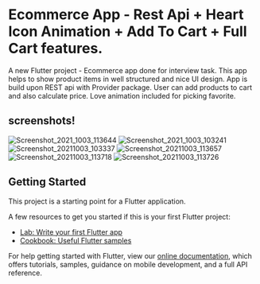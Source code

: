 # Ecommerce App - Rest Api + Heart Icon Animation + Add To Cart + Full Cart features.

A new Flutter project - Ecommerce app done for interview task. This app helps to show product items in well structured and nice UI design. App is build upon REST api with Provider package. User can add products to cart and also calculate price. Love animation included for picking favorite.

## screenshots!

![Screenshot_2021_1003_113644](https://user-images.githubusercontent.com/69787389/135742915-d29fa7ff-3561-4bb0-a968-6693369a03fe.jpg)
![Screenshot_2021_1003_103241](https://user-images.githubusercontent.com/69787389/135742909-f157b77d-b984-4579-87c1-3759697bc739.jpg)
![Screenshot_20211003_103337](https://user-images.githubusercontent.com/69787389/135742918-0cf1cd92-4c29-4af1-9600-eba95139dae9.jpg)
![Screenshot_20211003_113657](https://user-images.githubusercontent.com/69787389/135742922-93a50bab-0c59-4aa8-aff6-a397605bc49c.jpg)
![Screenshot_20211003_113718](https://user-images.githubusercontent.com/69787389/135742934-7b63a08b-a618-494d-8d9c-558acb4273ce.jpg)
![Screenshot_20211003_113726](https://user-images.githubusercontent.com/69787389/135742936-d2be8d47-0aec-4a69-8bee-e7cf92e7a6ef.jpg)





## Getting Started

This project is a starting point for a Flutter application.

A few resources to get you started if this is your first Flutter project:

- [Lab: Write your first Flutter app](https://flutter.dev/docs/get-started/codelab)
- [Cookbook: Useful Flutter samples](https://flutter.dev/docs/cookbook)

For help getting started with Flutter, view our
[online documentation](https://flutter.dev/docs), which offers tutorials,
samples, guidance on mobile development, and a full API reference.
